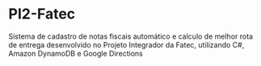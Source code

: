 # PI2-Fatec
Sistema de cadastro de notas fiscais automático e calculo de melhor rota de entrega desenvolvido no Projeto Integrador da Fatec, utilizando C#, Amazon DynamoDB e Google Directions
